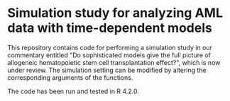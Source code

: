 # Simulation study for analyzing AML data with time-dependent models

This repository contains code for performing a simulation study in our commentary entitled "Do sophisticated models give the full picture of allogeneic hematopoietic stem cell transplantation effect?", which is now under review. The simulation setting can be modified by altering the corresponding arguments of the functions.

The code has been run and tested in R 4.2.0.
